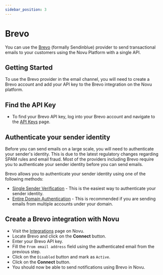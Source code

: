 ```yaml
---
sidebar_position: 3
---
```


# Brevo

You can use the [Brevo](https://www.brevo.com/) (formally Sendinblue) provider to send transactional emails to your customers using the Novu Platform with a single API.

## Getting Started

To use the Brevo provider in the email channel, you will need to create a Brevo account and add your API key to the Brevo integration on the Novu platform.

## Find the API Key

- To find your Brevo API key, log into your Brevo account and navigate to the [API Keys](https://app.brevo.com/settings/keys/smtp) page.

## Authenticate your sender identity

Before you can send emails on a large scale, you will need to authenticate your sender's identity. This is due to the latest regulatory changes regarding SPAM rules and email fraud. Most of the providers including Brevo require you to authenticate your sender identity before you can send emails.

Brevo allows you to authenticate your sender identity using one of the following methods:

- [Single Sender Verification](https://app.brevo.com/senders) - This is the easiest way to authenticate your sender identity.
- [Entire Domain Authentication](https://help.brevo.com/hc/en-us/articles/115000185270-What-is-a-verified-domain-on-Sendinblue-) - This is recommended if you are sending emails from multiple accounts under your domain.

## Create a Brevo integration with Novu

- Visit the [Integrations](https://web.novu.co/integrations) page on Novu.
- Locate Brevo and click on the **Connect** button.
- Enter your Brevo API key.
- Fill the `From email address` field using the authenticated email from the previous step.
- Click on the `Disabled` button and mark as `Active`.
- Click on the **Connect** button.
- You should now be able to send notifications using Brevo in Novu.
